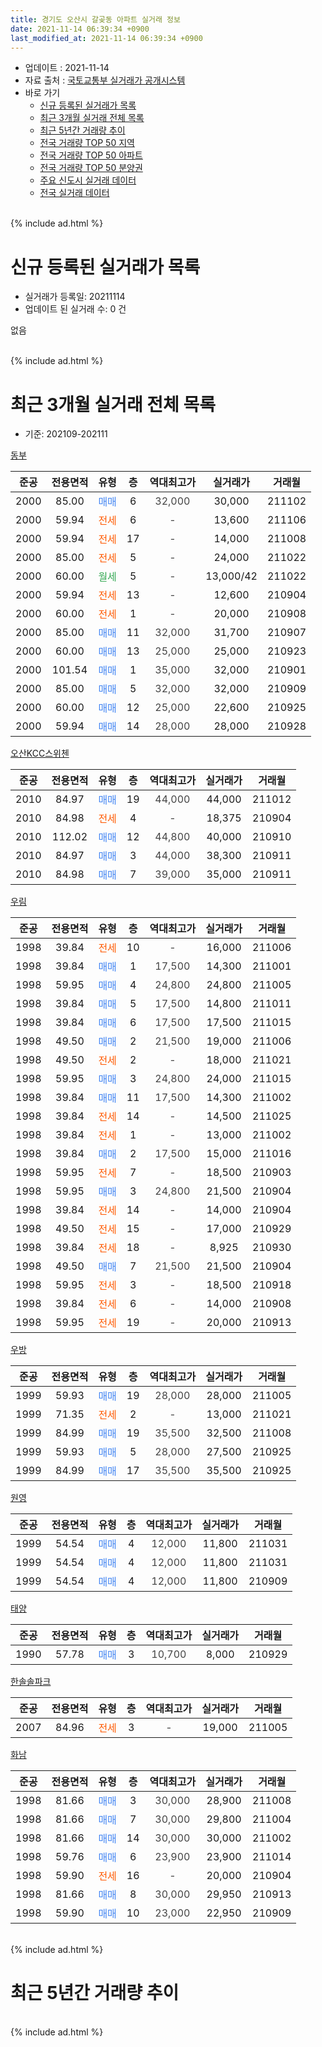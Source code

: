 ```yaml
---
title: 경기도 오산시 갈곶동 아파트 실거래 정보
date: 2021-11-14 06:39:34 +0900
last_modified_at: 2021-11-14 06:39:34 +0900
---
```


* 업데이트 : 2021-11-14
* 자료 출처 : [국토교통부 실거래가 공개시스템](http://rt.molit.go.kr)
* 바로 가기
    * [신규 등록된 실거래가 목록](#신규-등록된-실거래가-목록)
    * [최근 3개월 실거래 전체 목록](#최근-3개월-실거래-전체-목록)
    * [최근 5년간 거래량 추이](#최근-5년간-거래량-추이)
    * [전국 거래량 TOP 50 지역](https://inasie.github.io/apt-trade-info/최근-3개월-전국에서-가장-거래가-많이-발생한-지역)
    * [전국 거래량 TOP 50 아파트](https://inasie.github.io/apt-trade-info/최근-3개월-전국에서-가장-거래가-많이-발생한-아파트)
    * [전국 거래량 TOP 50 분양권](https://inasie.github.io/apt-trade-info/최근-3개월-전국에서-가장-거래가-많이-발생한-분양권)
    * [주요 신도시 실거래 데이터](https://inasie.github.io/apt-trade-info/주요-신도시)
    * [전국 실거래 데이터](https://inasie.github.io/apt-trade-info/전국)
<br>
{% include ad.html %}
<br>

# 신규 등록된 실거래가 목록
* 실거래가 등록일: 20211114
* 업데이트 된 실거래 수: 0 건

없음

<br>
{% include ad.html %}
<br>

# 최근 3개월 실거래 전체 목록
* 기준: 202109-202111


[동부](https://search.naver.com/search.naver?query=%EA%B2%BD%EA%B8%B0%EB%8F%84+%EC%98%A4%EC%82%B0%EC%8B%9C+%EA%B0%88%EA%B3%B6%EB%8F%99+%EB%8F%99%EB%B6%80)

|준공|전용면적|유형|층|역대최고가|실거래가|거래월|
|:---:|:---:|:---:|:---:|:---:|:---:|:---:|
|2000|85.00|<span style="color:#4285f3">매매</span>|6|<span style="color:#444444">32,000</span>|30,000|211102|
|2000|59.94|<span style="color:#ff5a00">전세</span>|6|<span style="color:#444444">-</span>|13,600|211106|
|2000|59.94|<span style="color:#ff5a00">전세</span>|17|<span style="color:#444444">-</span>|14,000|211008|
|2000|85.00|<span style="color:#ff5a00">전세</span>|5|<span style="color:#444444">-</span>|24,000|211022|
|2000|60.00|<span style="color:#34a853">월세</span>|5|<span style="color:#444444">-</span>|13,000/42|211022|
|2000|59.94|<span style="color:#ff5a00">전세</span>|13|<span style="color:#444444">-</span>|12,600|210904|
|2000|60.00|<span style="color:#ff5a00">전세</span>|1|<span style="color:#444444">-</span>|20,000|210908|
|2000|85.00|<span style="color:#4285f3">매매</span>|11|<span style="color:#444444">32,000</span>|31,700|210907|
|2000|60.00|<span style="color:#4285f3">매매</span>|13|<span style="color:#444444">25,000</span>|25,000|210923|
|2000|101.54|<span style="color:#4285f3">매매</span>|1|<span style="color:#444444">35,000</span>|32,000|210901|
|2000|85.00|<span style="color:#4285f3">매매</span>|5|<span style="color:#444444">32,000</span>|32,000|210909|
|2000|60.00|<span style="color:#4285f3">매매</span>|12|<span style="color:#444444">25,000</span>|22,600|210925|
|2000|59.94|<span style="color:#4285f3">매매</span>|14|<span style="color:#444444">28,000</span>|28,000|210928|

[오산KCC스위첸](https://search.naver.com/search.naver?query=%EA%B2%BD%EA%B8%B0%EB%8F%84+%EC%98%A4%EC%82%B0%EC%8B%9C+%EA%B0%88%EA%B3%B6%EB%8F%99+%EC%98%A4%EC%82%B0KCC%EC%8A%A4%EC%9C%84%EC%B2%B8)

|준공|전용면적|유형|층|역대최고가|실거래가|거래월|
|:---:|:---:|:---:|:---:|:---:|:---:|:---:|
|2010|84.97|<span style="color:#4285f3">매매</span>|19|<span style="color:#444444">44,000</span>|44,000|211012|
|2010|84.98|<span style="color:#ff5a00">전세</span>|4|<span style="color:#444444">-</span>|18,375|210904|
|2010|112.02|<span style="color:#4285f3">매매</span>|12|<span style="color:#444444">44,800</span>|40,000|210910|
|2010|84.97|<span style="color:#4285f3">매매</span>|3|<span style="color:#444444">44,000</span>|38,300|210911|
|2010|84.98|<span style="color:#4285f3">매매</span>|7|<span style="color:#444444">39,000</span>|35,000|210911|

[우림](https://search.naver.com/search.naver?query=%EA%B2%BD%EA%B8%B0%EB%8F%84+%EC%98%A4%EC%82%B0%EC%8B%9C+%EA%B0%88%EA%B3%B6%EB%8F%99+%EC%9A%B0%EB%A6%BC)

|준공|전용면적|유형|층|역대최고가|실거래가|거래월|
|:---:|:---:|:---:|:---:|:---:|:---:|:---:|
|1998|39.84|<span style="color:#ff5a00">전세</span>|10|<span style="color:#444444">-</span>|16,000|211006|
|1998|39.84|<span style="color:#4285f3">매매</span>|1|<span style="color:#444444">17,500</span>|14,300|211001|
|1998|59.95|<span style="color:#4285f3">매매</span>|4|<span style="color:#444444">24,800</span>|24,800|211005|
|1998|39.84|<span style="color:#4285f3">매매</span>|5|<span style="color:#444444">17,500</span>|14,800|211011|
|1998|39.84|<span style="color:#4285f3">매매</span>|6|<span style="color:#444444">17,500</span>|17,500|211015|
|1998|49.50|<span style="color:#4285f3">매매</span>|2|<span style="color:#444444">21,500</span>|19,000|211006|
|1998|49.50|<span style="color:#ff5a00">전세</span>|2|<span style="color:#444444">-</span>|18,000|211021|
|1998|59.95|<span style="color:#4285f3">매매</span>|3|<span style="color:#444444">24,800</span>|24,000|211015|
|1998|39.84|<span style="color:#4285f3">매매</span>|11|<span style="color:#444444">17,500</span>|14,300|211002|
|1998|39.84|<span style="color:#ff5a00">전세</span>|14|<span style="color:#444444">-</span>|14,500|211025|
|1998|39.84|<span style="color:#ff5a00">전세</span>|1|<span style="color:#444444">-</span>|13,000|211002|
|1998|39.84|<span style="color:#4285f3">매매</span>|2|<span style="color:#444444">17,500</span>|15,000|211016|
|1998|59.95|<span style="color:#ff5a00">전세</span>|7|<span style="color:#444444">-</span>|18,500|210903|
|1998|59.95|<span style="color:#4285f3">매매</span>|3|<span style="color:#444444">24,800</span>|21,500|210904|
|1998|39.84|<span style="color:#ff5a00">전세</span>|14|<span style="color:#444444">-</span>|14,000|210904|
|1998|49.50|<span style="color:#ff5a00">전세</span>|15|<span style="color:#444444">-</span>|17,000|210929|
|1998|39.84|<span style="color:#ff5a00">전세</span>|18|<span style="color:#444444">-</span>|8,925|210930|
|1998|49.50|<span style="color:#4285f3">매매</span>|7|<span style="color:#444444">21,500</span>|21,500|210904|
|1998|59.95|<span style="color:#ff5a00">전세</span>|3|<span style="color:#444444">-</span>|18,500|210918|
|1998|39.84|<span style="color:#ff5a00">전세</span>|6|<span style="color:#444444">-</span>|14,000|210908|
|1998|59.95|<span style="color:#ff5a00">전세</span>|19|<span style="color:#444444">-</span>|20,000|210913|

[우방](https://search.naver.com/search.naver?query=%EA%B2%BD%EA%B8%B0%EB%8F%84+%EC%98%A4%EC%82%B0%EC%8B%9C+%EA%B0%88%EA%B3%B6%EB%8F%99+%EC%9A%B0%EB%B0%A9)

|준공|전용면적|유형|층|역대최고가|실거래가|거래월|
|:---:|:---:|:---:|:---:|:---:|:---:|:---:|
|1999|59.93|<span style="color:#4285f3">매매</span>|19|<span style="color:#444444">28,000</span>|28,000|211005|
|1999|71.35|<span style="color:#ff5a00">전세</span>|2|<span style="color:#444444">-</span>|13,000|211021|
|1999|84.99|<span style="color:#4285f3">매매</span>|19|<span style="color:#444444">35,500</span>|32,500|211008|
|1999|59.93|<span style="color:#4285f3">매매</span>|5|<span style="color:#444444">28,000</span>|27,500|210925|
|1999|84.99|<span style="color:#4285f3">매매</span>|17|<span style="color:#444444">35,500</span>|35,500|210925|


<script async src="//pagead2.googlesyndication.com/pagead/js/adsbygoogle.js"></script>
<!-- 기본 -->
<ins class="adsbygoogle"
     style="display:block"
     data-ad-client="ca-pub-2446590836940007"
     data-ad-slot="1659523306"
     data-ad-format="auto"
     data-full-width-responsive="true"></ins>
<script>
(adsbygoogle = window.adsbygoogle || []).push({});
</script>


[원영](https://search.naver.com/search.naver?query=%EA%B2%BD%EA%B8%B0%EB%8F%84+%EC%98%A4%EC%82%B0%EC%8B%9C+%EA%B0%88%EA%B3%B6%EB%8F%99+%EC%9B%90%EC%98%81)

|준공|전용면적|유형|층|역대최고가|실거래가|거래월|
|:---:|:---:|:---:|:---:|:---:|:---:|:---:|
|1999|54.54|<span style="color:#4285f3">매매</span>|4|<span style="color:#444444">12,000</span>|11,800|211031|
|1999|54.54|<span style="color:#4285f3">매매</span>|4|<span style="color:#444444">12,000</span>|11,800|211031|
|1999|54.54|<span style="color:#4285f3">매매</span>|4|<span style="color:#444444">12,000</span>|11,800|210909|

[태양](https://search.naver.com/search.naver?query=%EA%B2%BD%EA%B8%B0%EB%8F%84+%EC%98%A4%EC%82%B0%EC%8B%9C+%EA%B0%88%EA%B3%B6%EB%8F%99+%ED%83%9C%EC%96%91)

|준공|전용면적|유형|층|역대최고가|실거래가|거래월|
|:---:|:---:|:---:|:---:|:---:|:---:|:---:|
|1990|57.78|<span style="color:#4285f3">매매</span>|3|<span style="color:#444444">10,700</span>|8,000|210929|

[한솔솔파크](https://search.naver.com/search.naver?query=%EA%B2%BD%EA%B8%B0%EB%8F%84+%EC%98%A4%EC%82%B0%EC%8B%9C+%EA%B0%88%EA%B3%B6%EB%8F%99+%ED%95%9C%EC%86%94%EC%86%94%ED%8C%8C%ED%81%AC)

|준공|전용면적|유형|층|역대최고가|실거래가|거래월|
|:---:|:---:|:---:|:---:|:---:|:---:|:---:|
|2007|84.96|<span style="color:#ff5a00">전세</span>|3|<span style="color:#444444">-</span>|19,000|211005|

[화남](https://search.naver.com/search.naver?query=%EA%B2%BD%EA%B8%B0%EB%8F%84+%EC%98%A4%EC%82%B0%EC%8B%9C+%EA%B0%88%EA%B3%B6%EB%8F%99+%ED%99%94%EB%82%A8)

|준공|전용면적|유형|층|역대최고가|실거래가|거래월|
|:---:|:---:|:---:|:---:|:---:|:---:|:---:|
|1998|81.66|<span style="color:#4285f3">매매</span>|3|<span style="color:#444444">30,000</span>|28,900|211008|
|1998|81.66|<span style="color:#4285f3">매매</span>|7|<span style="color:#444444">30,000</span>|29,800|211004|
|1998|81.66|<span style="color:#4285f3">매매</span>|14|<span style="color:#444444">30,000</span>|30,000|211002|
|1998|59.76|<span style="color:#4285f3">매매</span>|6|<span style="color:#444444">23,900</span>|23,900|211014|
|1998|59.90|<span style="color:#ff5a00">전세</span>|16|<span style="color:#444444">-</span>|20,000|210904|
|1998|81.66|<span style="color:#4285f3">매매</span>|8|<span style="color:#444444">30,000</span>|29,950|210913|
|1998|59.90|<span style="color:#4285f3">매매</span>|10|<span style="color:#444444">23,000</span>|22,950|210909|


<br>
{% include ad.html %}
<br>

# 최근 5년간 거래량 추이


<div style="width:100%;">
    <canvas id="deal_progress" height="200"></canvas>
</div>

<script>
new Chart(document.getElementById("deal_progress"), {
    type: 'line',
    data: {
        labels: ['201611','201612','201701','201702','201703','201704','201705','201706','201707','201708','201709','201710','201711','201712','201801','201802','201803','201804','201805','201806','201807','201808','201809','201810','201811','201812','201901','201902','201903','201904','201905','201906','201907','201908','201909','201910','201911','201912','202001','202002','202003','202004','202005','202006','202007','202008','202009','202010','202011','202012','202101','202102','202103','202104','202105','202106','202107','202108','202109','202110','202111'],
        datasets: [{
            label: '매매',
            pointRadius: 1,
            data: [18, 16, 11, 18, 33, 21, 25, 18, 14, 18, 19, 9, 16, 6, 12, 9, 18, 17, 18, 25, 13, 27, 28, 14, 10, 11, 13, 19, 16, 11, 10, 16, 21, 20, 15, 32, 25, 24, 24, 95, 52, 26, 38, 43, 25, 27, 73, 27, 45, 58, 45, 42, 44, 72, 78, 39, 40, 28, 17, 17, 1],
            borderColor: "rgba(255, 201, 14, 1)",
            backgroundColor: "rgba(255, 201, 14, 0.5)",
            fill: false,
            lineTension: 0
        },{
            label: '전월세',
            pointRadius: 1,
            data: [14, 10, 12, 14, 11, 7, 8, 8, 5, 6, 14, 13, 8, 16, 15, 13, 17, 20, 18, 19, 19, 14, 17, 21, 18, 7, 15, 15, 18, 17, 13, 15, 19, 24, 12, 16, 21, 22, 12, 30, 23, 20, 26, 27, 24, 14, 14, 17, 11, 14, 10, 6, 24, 29, 31, 35, 24, 15, 11, 9, 1],
            borderColor: "rgba(0, 141, 185, 1)",
            backgroundColor: "rgba(0, 141, 185, 0.5)",
            fill: false,
            lineTension: 0
        }
        ]
    },
    options: {
        responsive: true,
        title: {
            display: false
        },
        tooltips: {
            mode: 'index',
            intersect: false
        },
        hover: {
            mode: 'nearest',
            intersect: true
        },
        scales: {
            xAxes: [{
                display: true,
                scaleLabel: {
                    display: true,
                    labelString: '년/월'
                }
            }],
            yAxes: [{
                display: true,
                ticks: {
                    suggestedMin: 0,
                },
                scaleLabel: {
                    display: true,
                    labelString: '실거래 수'
                }
            }]
        }
    }
});

</script>


<br>
{% include ad.html %}
<br>

